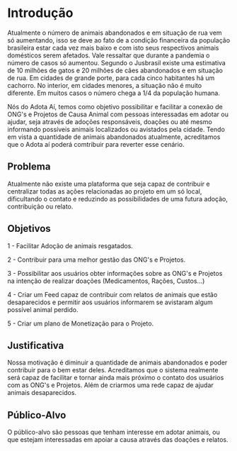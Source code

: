 # Introdução

Atualmente o número de animais abandonados e em situação de rua vem só aumentando, isso se deve ao fato de a condição financeira da população brasileira estar cada vez mais baixo e com isto seus respectivos animais domésticos serem afetados. Vale ressaltar que durante a pandemia o número de casos só aumentou. Segundo o Jusbrasil existe uma estimativa de 10 milhões de gatos e 20 milhões de cães abandonados e em situação de rua. Em cidades de grande porte, para cada cinco habitantes há um cachorro. No interior, em cidades menores, a situação não é muito diferente. Em muitos casos o número chega a 1/4 da população humana.

Nós do Adota Aí, temos como objetivo possibilitar e facilitar a conexão de ONG's e Projetos de Causa Animal com pessoas interessadas em adotar ou ajudar, seja através de adoções responsáveis, doações ou até mesmo informando possíveis animais localizados ou avistados pela cidade. Tendo em vista a quantidade de animais abandonados atualmente, acreditamos que o Adota aí poderá comtribuir para reverter esse cenário.

## Problema

Atualmente não existe uma plataforma que seja capaz de contribuir e centralizar todas as ações relacionadas ao projeto em um só local, dificultando o contato e reduzindo as possibilidades de uma futura adoção, contribuição ou relato.

## Objetivos

<p> 1 - Facilitar Adoção de animais resgatados.</p>
<p> 2 - Contribuir para uma melhor gestão das ONG's e Projetos.</p>
<p> 3 - Possibilitar aos usuários obter informações sobre as ONG's e Projetos na intenção de realizar doações (Medicamentos, Rações, Custos...)</p>
<p> 4 - Criar um Feed capaz de contribuir com relatos de animais que estão desaparecidos e permitir aos usuários informarem se avistaram algum possível animal perdido.</p>
<p> 5 - Criar um plano de Monetização para o Projeto.</p>

## Justificativa

Nossa motivação é diminuir a quantidade de animais abandonados e poder contribuir para o bem estar deles. Acreditamos que o sistema realmente será capaz de facilitar e tornar ainda mais próximo o contato dos usuários com as ONG's e Projetos. Além de criarmos uma rede capaz de ajudar animais desaparecidos.

## Público-Alvo

O público-alvo são pessoas que tenham interesse em adotar animais, ou que estejam interessadas em apoiar a causa através das doações e relatos.
